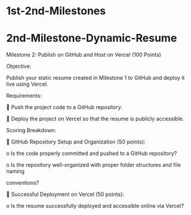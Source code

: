 # 1st-2nd-Milestones
# 2nd-Milestone-Dynamic-Resume
Milestone 2: Publish on GitHub and Host on Vercel (100 Points) 

Objective:

Publish your static resume created in Milestone 1 to GitHub and deploy it live using Vercel. 

Requirements: 

 Push the project code to a GitHub repository. 

 Deploy the project on Vercel so that the resume is publicly accessible. 

Scoring Breakdown: 

 GitHub Repository Setup and Organization (50 points):

o Is the code properly committed and pushed to a GitHub repository? 

o Is the repository well-organized with proper folder structures and file naming 

conventions? 

 Successful Deployment on Vercel (50 points):

o Is the resume successfully deployed and accessible online via Vercel?
